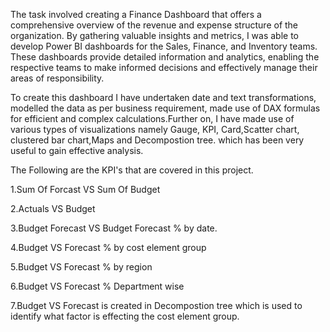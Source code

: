 The task involved creating a Finance Dashboard that offers a comprehensive overview of the revenue and expense structure of the organization. By gathering valuable insights and metrics, I was able to develop Power BI dashboards for the Sales, Finance, and Inventory teams. These dashboards provide detailed information and analytics, enabling the respective teams to make informed decisions and effectively manage their areas of responsibility.

To create this dashboard I have undertaken date and text transformations, modelled the data as per business requirement, made use of DAX formulas for efficient and complex calculations.Further on, I have made use of various types of visualizations namely Gauge, KPI, Card,Scatter chart, clustered bar chart,Maps and Decompostion tree. which has been very useful to gain effective analysis.

The Following are the KPI's that are covered in this project.

1.Sum Of Forcast VS Sum Of Budget

2.Actuals VS Budget

3.Budget Forecast VS Budget Forecast % by date.

4.Budget VS Forecast % by cost element group

5.Budget VS Forecast % by region

6.Budget VS Forecast % Department wise

7.Budget VS Forecast is created in Decompostion tree which is used to identify what factor is effecting the cost element group.